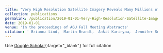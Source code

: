 ```yaml
---
title: "Very High Resolution Satellite Imagery Reveals Many Millions of Termite Mounds Across the West African Sahel"
collection: publications
permalink: /publication/2019-01-01-Very-High-Resolution-Satellite-Imagery-Reveals-Many-Millions-of-Termite-Mounds-Across-the-West-African-Sahel
date: 2019-01-01
venue: 'In the proceedings of AGU Fall Meeting Abstracts'
citation: ' Brianna Lind,  Martin Brandt,  Ankit Kariryaa,  Jennifer Small,  Katherine Melocik,  Compton Tucker,  Niall Hanan, &quot;Very High Resolution Satellite Imagery Reveals Many Millions of Termite Mounds Across the West African Sahel.&quot; In the proceedings of AGU Fall Meeting Abstracts, 2019.'
---
```

Use [Google Scholar](https://scholar.google.com/scholar?q=Very+High+Resolution+Satellite+Imagery+Reveals+Many+Millions+of+Termite+Mounds+Across+the+West+African+Sahel){:target="_blank"} for full citation